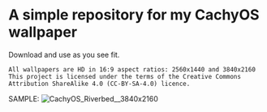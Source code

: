 # A simple repository for my CachyOS wallpaper
Download and use as you see fit.

    All wallpapers are HD in 16:9 aspect ratios: 2560x1440 and 3840x2160
    This project is licensed under the terms of the Creative Commons Attribution ShareAlike 4.0 (CC-BY-SA-4.0) licence.

SAMPLE:
![CachyOS_Riverbed__3840x2160](https://github.com/user-attachments/assets/78cab195-fbb1-4e00-a068-cc8afb467468)
